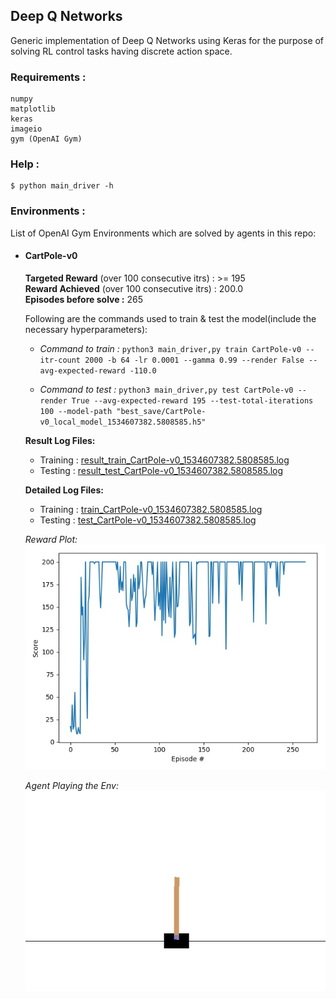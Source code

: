 ## Deep Q Networks

Generic implementation of Deep Q Networks using Keras for the purpose of solving RL control tasks having discrete action space.

### Requirements :
```
numpy
matplotlib
keras
imageio
gym (OpenAI Gym)
```

### Help :
```
$ python main_driver -h
```

### Environments :
List of OpenAI Gym Environments which are solved by agents in this repo: 
- #### CartPole-v0
    **Targeted Reward** (over 100 consecutive itrs) : >= 195 <br>
    **Reward Achieved** (over 100 consecutive itrs) : 200.0 <br>
    **Episodes before solve :**  265<br>
    
    Following are the commands used to train & test the model(include the necessary hyperparameters):
    - *Command to train :* ```python3 main_driver,py train CartPole-v0 --itr-count 2000 -b 64 -lr 0.0001 --gamma 0.99 --render False --avg-expected-reward -110.0```
    
    - *Command to test :* ```python3 main_driver,py test CartPole-v0 --render True --avg-expected-reward 195 --test-total-iterations 100 --model-path "best_save/CartPole-v0_local_model_1534607382.5808585.h5"```
    
    **Result Log Files:**
    - Training : [result_train_CartPole-v0_1534607382.5808585.log](results/result_train_CartPole-v0_1534607382.5808585.log)
    - Testing : [result_test_CartPole-v0_1534607382.5808585.log](results/result_test_CartPole-v0_1534607382.5808585.log)
    
    **Detailed Log Files:**
    - Training : [train_CartPole-v0_1534607382.5808585.log](logs/train_CartPole-v0_1534607382.5808585.log)
    - Testing : [test_CartPole-v0_1534607382.5808585.log](logs/test_CartPole-v0_1534607382.5808585.log)
    
    *Reward Plot:*<br>
    ![Reward Plot](results/reward_plot/reward_plot_CartPole-v0_1534607382.5808585.jpeg "Reward Plot")
    
    *Agent Playing the Env:*<br>
    ![Reward Plot](results/agent_play/agentplay_CartPole-v0_1534607382.5808585.gif "Agent Playing in the environment.")